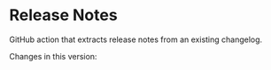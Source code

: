 # Release Notes

GitHub action that extracts release notes from an existing changelog.

Changes in this version:
